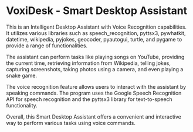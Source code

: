 # VoxiDesk - Smart Desktop Assistant

This is an Intelligent Desktop Assistant with Voice Recognition capabilities. It utilizes various libraries such as speech_recognition, pyttsx3, pywhatkit, datetime, wikipedia, pyjokes, geocoder, pyautogui, turtle, and pygame to provide a range of functionalities.

The assistant can perform tasks like playing songs on YouTube, providing the current time, retrieving information from Wikipedia, telling jokes, capturing screenshots, taking photos using a camera, and even playing a snake game.

The voice recognition feature allows users to interact with the assistant by speaking commands. The program uses the Google Speech Recognition API for speech recognition and the pyttsx3 library for text-to-speech functionality.

Overall, this Smart Desktop Assistant offers a convenient and interactive way to perform various tasks using voice commands.
